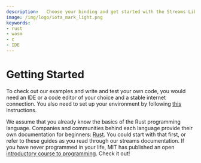 ```yaml
---
description:   Choose your binding and get started with the Streams Library. 
image: /img/logo/iota_mark_light.png
keywords:
- rust
- wasm
- c
- IDE
---
```

# Getting Started

To check out our examples and write and test your own code, you would need an IDE or a code editor of your choice and a stable internet connection. You also need to set up your environment by following [this](./libraries/rust/getting_started.md) instructions.

We assume that you already know the basics of the Rust programming language. Companies and communities behind each language provide their own documentation for beginners: [Rust](https://www.rust-lang.org/learn/get-started). You could start with that first, or refer to these guides as you read through our streams documentation. If you have never programmed in your life, MIT has published an open [introductory course to programming](https://ocw.mit.edu/courses/intro-programming/#general). Check it out!